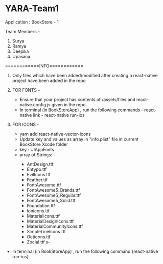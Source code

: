 # YARA-Team1
Application : BookStore - 1

Team Members - 
1. Surya
2. Ramya
3. Deepika
4. Upasana

============INFO============
1. Only files which have been added/modified after creating a react-native project have been added in the repo

2.  FOR FONTS -
    - Ensure that your project has contents of /assets/files and react-native.config.js given in the repo.
    - In terminal (in BookStoreApp) , run the following commands 
            - react-native link
            - react-native run-ios
         
         
3. FOR ICONS -
   - yarn add react-native-vector-icons
   - Update key and values as array in "info.plist" file in current BookStore Xcode folder
   -  key : <key>UIAppFonts</key>
   -  array of Strings:
            -  <array>
        - <string>AntDesign.ttf</string>
        - <string>Entypo.ttf</string>
        - <string>EvilIcons.ttf</string>
        - <string>Feather.ttf</string>
        - <string>FontAwesome.ttf</string>
        - <string>FontAwesome5_Brands.ttf</string>
        - <string>FontAwesome5_Regular.ttf</string>
        - <string>FontAwesome5_Solid.ttf</string>
        - <string>Foundation.ttf</string>
        - <string>Ionicons.ttf</string>
        - <string>MaterialIcons.ttf</string>
        - <string>MaterialDesignIcons.ttf</string>
        - <string>MaterialCommunityIcons.ttf</string>
        - <string>SimpleLineIcons.ttf</string>
        - <string>Octicons.ttf</string>
        - <string>Zocial.ttf</string>
        x- </array>
  - In terminal (in BookStoreApp) , run the following command
         {react-native run-ios}
         
